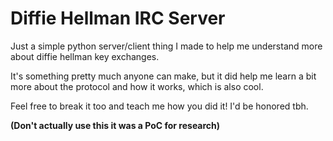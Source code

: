 # Diffie Hellman IRC Server

Just a simple python server/client thing I made to help me understand more about diffie hellman key exchanges.

It's something pretty much anyone can make, but it did help me learn a bit more about the protocol and how it works, which is also cool.

Feel free to break it too and teach me how you did it! I'd be honored tbh.

**(Don't actually use this it was a PoC for research)**
